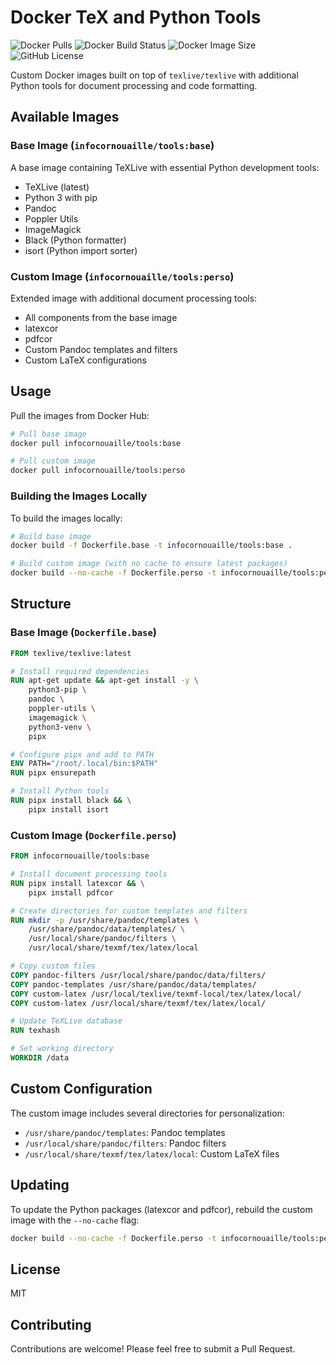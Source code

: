 # Docker TeX and Python Tools

![Docker Pulls](https://img.shields.io/docker/pulls/infocornouaille/tools)
![Docker Build Status](https://img.shields.io/docker/build/infocornouaille/tools)
![Docker Image Size](https://img.shields.io/docker/image-size/infocornouaille/tools/base)
![GitHub License](https://img.shields.io/github/license/infocornouaille/docker-tools)

Custom Docker images built on top of `texlive/texlive` with additional Python tools for document processing and code formatting.

## Available Images

### Base Image (`infocornouaille/tools:base`)

A base image containing TeXLive with essential Python development tools:

- TeXLive (latest)
- Python 3 with pip
- Pandoc
- Poppler Utils
- ImageMagick
- Black (Python formatter)
- isort (Python import sorter)

### Custom Image (`infocornouaille/tools:perso`)

Extended image with additional document processing tools:

- All components from the base image
- latexcor
- pdfcor
- Custom Pandoc templates and filters
- Custom LaTeX configurations

## Usage

Pull the images from Docker Hub:

```bash
# Pull base image
docker pull infocornouaille/tools:base

# Pull custom image
docker pull infocornouaille/tools:perso
```

### Building the Images Locally

To build the images locally:

```bash
# Build base image
docker build -f Dockerfile.base -t infocornouaille/tools:base .

# Build custom image (with no cache to ensure latest packages)
docker build --no-cache -f Dockerfile.perso -t infocornouaille/tools:perso .
```

## Structure

### Base Image (`Dockerfile.base`)
```dockerfile
FROM texlive/texlive:latest

# Install required dependencies
RUN apt-get update && apt-get install -y \
    python3-pip \
    pandoc \
    poppler-utils \
    imagemagick \
    python3-venv \
    pipx

# Configure pipx and add to PATH
ENV PATH="/root/.local/bin:$PATH"
RUN pipx ensurepath

# Install Python tools
RUN pipx install black && \
    pipx install isort
```

### Custom Image (`Dockerfile.perso`)
```dockerfile
FROM infocornouaille/tools:base

# Install document processing tools
RUN pipx install latexcor && \
    pipx install pdfcor

# Create directories for custom templates and filters
RUN mkdir -p /usr/share/pandoc/templates \
    /usr/share/pandoc/data/templates/ \
    /usr/local/share/pandoc/filters \
    /usr/local/share/texmf/tex/latex/local

# Copy custom files
COPY pandoc-filters /usr/local/share/pandoc/data/filters/
COPY pandoc-templates /usr/share/pandoc/data/templates/
COPY custom-latex /usr/local/texlive/texmf-local/tex/latex/local/
COPY custom-latex /usr/local/share/texmf/tex/latex/local/

# Update TeXLive database
RUN texhash

# Set working directory
WORKDIR /data
```

## Custom Configuration

The custom image includes several directories for personalization:

- `/usr/share/pandoc/templates`: Pandoc templates
- `/usr/local/share/pandoc/filters`: Pandoc filters
- `/usr/local/share/texmf/tex/latex/local`: Custom LaTeX files

## Updating

To update the Python packages (latexcor and pdfcor), rebuild the custom image with the `--no-cache` flag:

```bash
docker build --no-cache -f Dockerfile.perso -t infocornouaille/tools:perso .
```

## License

MIT

## Contributing

Contributions are welcome! Please feel free to submit a Pull Request.
